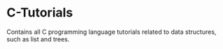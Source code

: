 # C-Tutorials
Contains all C programming language tutorials related to data structures, such as list and trees.
